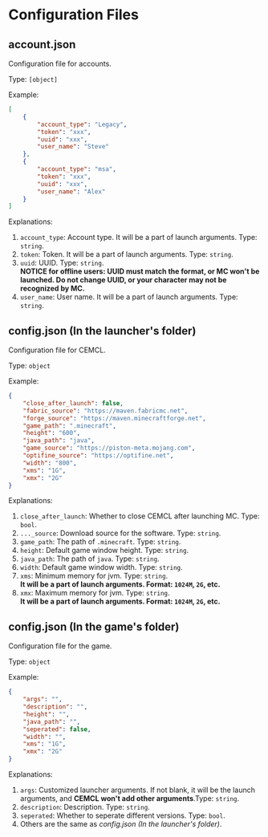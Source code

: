 # Configuration Files

## account.json
Configuration file for accounts.

Type: `[object]`

Example:
```json
[
    {
        "account_type": "Legacy",
        "token": "xxx",
        "uuid": "xxx",
        "user_name": "Steve"
    }, 
    {
        "account_type": "msa",
        "token": "xxx",
        "uuid": "xxx",
        "user_name": "Alex"
    }
]
```
Explanations:
1. `account_type`: Account type. It will be a part of launch arguments. Type: `string`.
2. `token`: Token. It will be a part of launch arguments. Type: `string`.
3. `uuid`: UUID. Type: `string`.  
**NOTICE for offline users: UUID must match the format, or MC won't be launched. Do not change UUID, or your character may not be recognized by MC.**
1. `user_name`: User name. It will be a part of launch arguments. Type: `string`.

## config.json (In the launcher's folder)
Configuration file for CEMCL.

Type: `object`

Example:
```json
{
    "close_after_launch": false,
    "fabric_source": "https://maven.fabricmc.net",
    "forge_source": "https://maven.minecraftforge.net",
    "game_path": ".minecraft",
    "height": "600",
    "java_path": "java",
    "game_source": "https://piston-meta.mojang.com",
    "optifine_source": "https://optifine.net",
    "width": "800",
    "xms": "1G", 
    "xmx": "2G"
}
```

Explanations:
1. `close_after_launch`: Whether to close CEMCL after launching MC. Type: `bool`.
2. `..._source`: Download source for the software. Type: `string`.
3. `game_path`: The path of `.minecraft`. Type: `string`.
4. `height`: Default game window height. Type: `string`.
5. `java_path`: The path of `java`. Type: `string`.
6. `width`: Default game window width. Type: `string`.
7. `xms`: Minimum memory for jvm. Type: `string`.  
**It will be a part of launch arguments. Format: `1024M`, `2G`, etc.**
1. `xmx`: Maximum memory for jvm. Type: `string`.  
**It will be a part of launch arguments. Format: `1024M`, `2G`, etc.**

## config.json (In the game's folder)
Configuration file for the game.

Type: `object`

Example:
```json
{
    "args": "",
    "description": "",
    "height": "",
    "java_path": "",
    "seperated": false,
    "width": "",
    "xms": "1G",
    "xmx": "2G"
}
```
Explanations:
1. `args`: Customized launcher arguments. If not blank, it will be the launch arguments, and **CEMCL won't add other arguments**.Type: `string`.
2. `description`: Description. Type: `string`.
3. `seperated`: Whether to seperate different versions. Type: `bool`.
4. Others are the same as *config.json (In the launcher's folder)*.
